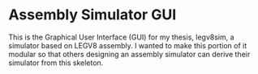 # Assembly Simulator GUI
This is the Graphical User Interface (GUI) for my thesis, legv8sim, a simulator based on LEGV8 assembly. I wanted to make this portion of it modular so that others designing an assembly simulator can derive their simulator from this skeleton.  
